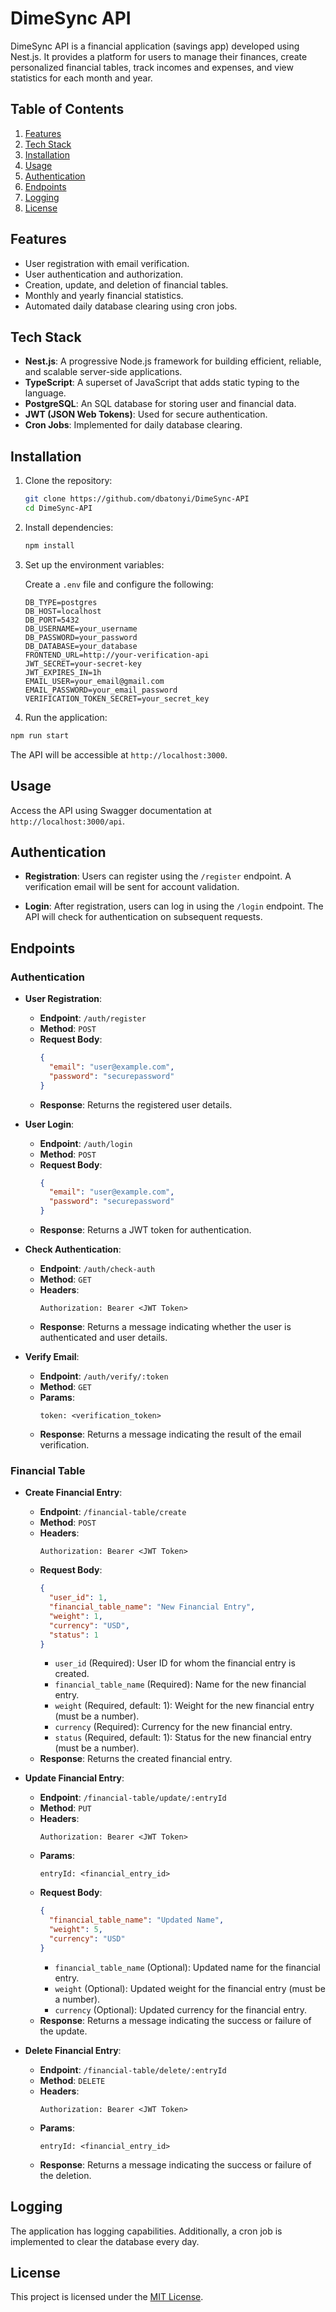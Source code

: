 # DimeSync API

DimeSync API is a financial application (savings app) developed using Nest.js. It provides a platform for users to manage their finances, create personalized financial tables, track incomes and expenses, and view statistics for each month and year.

## Table of Contents

1. [Features](#features)
2. [Tech Stack](#tech-stack)
3. [Installation](#installation)
4. [Usage](#usage)
5. [Authentication](#authentication)
6. [Endpoints](#endpoints)
7. [Logging](#logging)
9. [License](#license)

## Features

- User registration with email verification.
- User authentication and authorization.
- Creation, update, and deletion of financial tables.
- Monthly and yearly financial statistics.
- Automated daily database clearing using cron jobs.

## Tech Stack

- **Nest.js**: A progressive Node.js framework for building efficient, reliable, and scalable server-side applications.
- **TypeScript**: A superset of JavaScript that adds static typing to the language.
- **PostgreSQL**: An SQL database for storing user and financial data.
- **JWT (JSON Web Tokens)**: Used for secure authentication.
- **Cron Jobs**: Implemented for daily database clearing.

## Installation

1. Clone the repository:

   ```bash
   git clone https://github.com/dbatonyi/DimeSync-API
   cd DimeSync-API
   ```

2. Install dependencies:

   ```bash
   npm install
   ```

3. Set up the environment variables:

   Create a `.env` file and configure the following:

   ```env
   DB_TYPE=postgres
   DB_HOST=localhost
   DB_PORT=5432
   DB_USERNAME=your_username
   DB_PASSWORD=your_password
   DB_DATABASE=your_database
   FRONTEND_URL=http://your-verification-api
   JWT_SECRET=your-secret-key
   JWT_EXPIRES_IN=1h
   EMAIL_USER=your_email@gmail.com
   EMAIL_PASSWORD=your_email_password
   VERIFICATION_TOKEN_SECRET=your_secret_key
   ```

4. Run the application:

```bash
npm run start
```

The API will be accessible at `http://localhost:3000`.

## Usage

Access the API using Swagger documentation at `http://localhost:3000/api`.

## Authentication

- **Registration**: Users can register using the `/register` endpoint. A verification email will be sent for account validation.

- **Login**: After registration, users can log in using the `/login` endpoint. The API will check for authentication on subsequent requests.

## Endpoints

### Authentication

- **User Registration**:

  - **Endpoint**: `/auth/register`
  - **Method**: `POST`
  - **Request Body**:
    ```json
    {
      "email": "user@example.com",
      "password": "securepassword"
    }
    ```
  - **Response**: Returns the registered user details.

- **User Login**:

  - **Endpoint**: `/auth/login`
  - **Method**: `POST`
  - **Request Body**:
    ```json
    {
      "email": "user@example.com",
      "password": "securepassword"
    }
    ```
  - **Response**: Returns a JWT token for authentication.

- **Check Authentication**:

  - **Endpoint**: `/auth/check-auth`
  - **Method**: `GET`
  - **Headers**:
    ```
    Authorization: Bearer <JWT Token>
    ```
  - **Response**: Returns a message indicating whether the user is authenticated and user details.

- **Verify Email**:
  - **Endpoint**: `/auth/verify/:token`
  - **Method**: `GET`
  - **Params**:
    ```
    token: <verification_token>
    ```
  - **Response**: Returns a message indicating the result of the email verification.

### Financial Table

- **Create Financial Entry**:
  - **Endpoint**: `/financial-table/create`
  - **Method**: `POST`
  - **Headers**:
    ```
    Authorization: Bearer <JWT Token>
    ```
  - **Request Body**:
    ```json
    {
      "user_id": 1,
      "financial_table_name": "New Financial Entry",
      "weight": 1,
      "currency": "USD",
      "status": 1
    }
    ```
    - `user_id` (Required): User ID for whom the financial entry is created.
    - `financial_table_name` (Required): Name for the new financial entry.
    - `weight` (Required, default: 1): Weight for the new financial entry (must be a number).
    - `currency` (Required): Currency for the new financial entry.
    - `status` (Required, default: 1): Status for the new financial entry (must be a number).
  - **Response**: Returns the created financial entry.

- **Update Financial Entry**:
  - **Endpoint**: `/financial-table/update/:entryId`
  - **Method**: `PUT`
  - **Headers**:
    ```
    Authorization: Bearer <JWT Token>
    ```
  - **Params**:
    ```
    entryId: <financial_entry_id>
    ```
  - **Request Body**:
    ```json
    {
      "financial_table_name": "Updated Name",
      "weight": 5,
      "currency": "USD"
    }
    ```
    - `financial_table_name` (Optional): Updated name for the financial entry.
    - `weight` (Optional): Updated weight for the financial entry (must be a number).
    - `currency` (Optional): Updated currency for the financial entry.
  - **Response**: Returns a message indicating the success or failure of the update.

- **Delete Financial Entry**:
  - **Endpoint**: `/financial-table/delete/:entryId`
  - **Method**: `DELETE`
  - **Headers**:
    ```
    Authorization: Bearer <JWT Token>
    ```
  - **Params**:
    ```
    entryId: <financial_entry_id>
    ```
  - **Response**: Returns a message indicating the success or failure of the deletion.

## Logging

The application has logging capabilities. Additionally, a cron job is implemented to clear the database every day.

## License

This project is licensed under the [MIT License](LICENSE).

